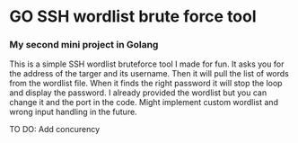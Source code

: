 # GO SSH wordlist brute force tool
### My second mini project in Golang
This is a simple SSH wordlist bruteforce tool I made for fun. It asks you for the address of the targer and its username. Then it will pull the list of words from the wordlist file.
When it finds the right password it will stop the loop and display the password. I already provided the wordlist but you can change it and the port in the code. Might implement custom wordlist and wrong input handling in the future.

TO DO:
Add concurency
